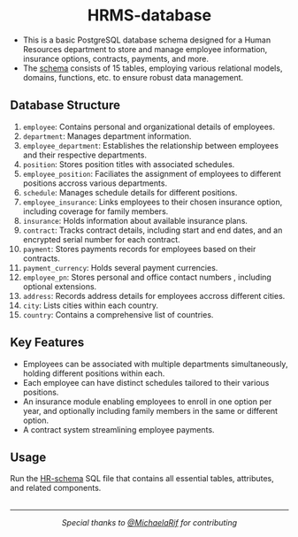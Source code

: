 <h1 align="center">HRMS-database</h1>

- This is a basic PostgreSQL database schema designed for a Human Resources department to store and manage employee information, insurance options, contracts, payments, and more. <br/>
- The [schema](https://github.com/andrewzgheib/HRMS-database/blob/main/schema-picture.png) consists of 15 tables, employing various relational models, domains, functions, etc. to ensure robust data management.

## Database Structure
1. `employee`: Contains personal and organizational details of employees.
2. `department`: Manages department information.
3. `employee_department`: Establishes the relationship between employees and their respective departments.
4. `position`: Stores position titles with associated schedules.
5. `employee_position`: Faciliates the assignment of employees to different positions accross various departments.
6. `schedule`: Manages schedule details for different positions.
7. `employee_insurance`: Links employees to their chosen insurance option, including coverage for family members.
8. `insurance`: Holds information about available insurance plans.
9. `contract`: Tracks contract details, including start and end dates, and an encrypted serial number for each contract.
10. `payment`: Stores payments records for employees based on their contracts.
11. `payment_currency`: Holds several payment currencies. 
12. `employee_pn`: Stores personal and office contact numbers , including optional extensions.
13. `address`: Records address details for employees accross different cities.
14. `city`: Lists cities within each country.
15. `country`: Contains a comprehensive list of countries.

## Key Features
- Employees can be associated with multiple departments simultaneously, holding different positions within each.
- Each employee can have distinct schedules tailored to their various positions.
- An insurance module enabling employees to enroll in one option per year, and optionally including family members in the same or different option.
- A contract system streamlining employee payments.

## Usage
Run the [HR-schema](https://github.com/andrewzgheib/HRMS-database/blob/main/schema-structure.sql) SQL file that contains all essential tables, attributes, and related components. <br/><br/>

---
<p align="center"><em>Special thanks to <a href="https://github.com/MichaelaRif">@MichaelaRif</a> for contributing</em></p>
